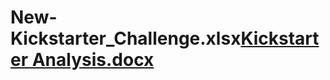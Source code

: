 # New-Kickstarter_Challenge.xlsx[Kickstarter Analysis.docx](https://github.com/Jaila28/New-Kickstarter_Challenge.xlsx/files/7797002/Kickstarter.Analysis.docx)

